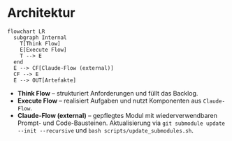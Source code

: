 # Architektur

```mermaid
flowchart LR
  subgraph Internal
    T[Think Flow]
    E[Execute Flow]
    T --> E
  end
  E --> CF[Claude-Flow (external)]
  CF --> E
  E --> OUT[Artefakte]
```

- **Think Flow** – strukturiert Anforderungen und füllt das Backlog.
- **Execute Flow** – realisiert Aufgaben und nutzt Komponenten aus `Claude-Flow`.
- **Claude-Flow (external)** – gepflegtes Modul mit wiederverwendbaren Prompt- und Code-Bausteinen.
  Aktualisierung via `git submodule update --init --recursive` und `bash scripts/update_submodules.sh`.

